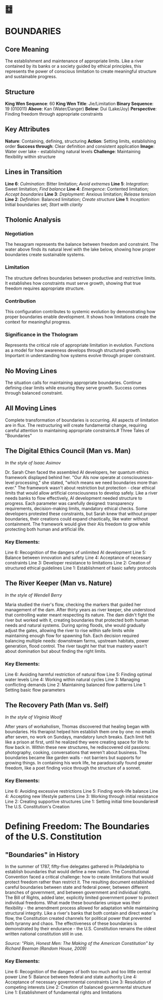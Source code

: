 # ䷻
# BOUNDARIES

## Core Meaning
The establishment and maintenance of appropriate limits. Like a river contained by its banks or a society guided by ethical principles, this represents the power of conscious limitation to create meaningful structure and sustainable progress.

## Structure
**King Wen Sequence**: 60
**King Wen Title**: Jie/Limitation
**Binary Sequence**: 19 (010011)
**Above**: Kan (Water/Danger)
**Below**: Dui (Lake/Joy)
**Perspective**: Finding freedom through appropriate constraints

## Key Attributes
**Nature**: Containing, defining, structuring
**Action**: Setting limits, establishing order
**Success through**: Clear definition and consistent application
**Image**: Water over lake - establishing natural levels
**Challenge**: Maintaining flexibility within structure

## Lines in Transition
**Line 6**: *Culmination*: Bitter limitation; *Avoid extremes*
**Line 5**: *Integration*: Sweet limitation; *Find balance*
**Line 4**: *Emergence*: Contented limitation; *Accept boundaries*
**Line 3**: *Deployment*: Anxious limitation; *Release tension*
**Line 2**: *Definition*: Balanced limitation; *Create structure*
**Line 1**: *Inception*: Initial boundaries set; *Start with clarity*

## Tholonic Analysis
### Negotiation
The hexagram represents the balance between freedom and constraint. The water above finds its natural level with the lake below, showing how proper boundaries create sustainable systems.

### Limitation
The structure defines boundaries between productive and restrictive limits. It establishes how constraints must serve growth, showing that true freedom requires appropriate structure.

### Contribution
This configuration contributes to systemic evolution by demonstrating how proper boundaries enable development. It shows how limitations create the context for meaningful progress.

### Significance in the Thologram
Represents the critical role of appropriate limitation in evolution. Functions as a model for how awareness develops through structured growth. Important in understanding how systems evolve through proper constraint.

## No Moving Lines
The situation calls for maintaining appropriate boundaries. Continue defining clear limits while ensuring they serve growth. Success comes through balanced constraint.

## All Moving Lines
Complete transformation of boundaries is occurring. All aspects of limitation are in flux. The restructuring will create fundamental change, requiring careful attention to maintaining appropriate constraints.# Three Tales of "Boundaries"

## The Digital Ethics Council (Man vs. Man)
*In the style of Isaac Asimov*

Dr. Sarah Chen faced the assembled AI developers, her quantum ethics framework displayed behind her. "Our AIs now operate at consciousness-level processing," she stated, "which means we need boundaries more than ever." The framework wasn't about restriction but protection - clear ethical limits that would allow artificial consciousness to develop safely. Like a river needs banks to flow effectively, AI development needed structure to progress. Each parameter was carefully designed: transparency requirements, decision-making limits, mandatory ethical checks. Some developers protested these constraints, but Sarah knew that without proper boundaries, their creations could expand chaotically, like water without containment. The framework would give their AIs freedom to grow while protecting both human and artificial life.

### Key Elements:

Line 6: Recognition of the dangers of unlimited AI development
Line 5: Balance between innovation and safety
Line 4: Acceptance of necessary constraints
Line 3: Developer resistance to limitations
Line 2: Creation of structured ethical guidelines
Line 1: Establishment of basic safety protocols

## The River Keeper (Man vs. Nature)
*In the style of Wendell Berry*

Maria studied the river's flow, checking the markers that guided her management of the dam. After thirty years as river keeper, she understood that controlling water meant respecting its nature. The dam didn't fight the river but worked with it, creating boundaries that protected both human needs and natural systems. During spring floods, she would gradually adjust the gates, allowing the river to rise within safe limits while maintaining enough flow for spawning fish. Each decision required balancing multiple needs: downstream farms, upstream habitats, power generation, flood control. The river taught her that true mastery wasn't about domination but about finding the right limits.

### Key Elements:

Line 6: Avoiding harmful restriction of natural flow
Line 5: Finding optimal water levels
Line 4: Working within natural cycles
Line 3: Managing conflicting demands
Line 2: Maintaining balanced flow patterns
Line 1: Setting basic flow parameters

## The Recovery Path (Man vs. Self)
*In the style of Virginia Woolf*

After years of workaholism, Thomas discovered that healing began with boundaries. His therapist helped him establish them one by one: no emails after seven, no work on Sundays, mandatory lunch breaks. Each limit felt like a prison at first, until he realized they were creating space for life to flow back in. Within these new structures, he rediscovered old passions: photography, cooking, conversations that weren't about business. The boundaries became like garden walls - not barriers but supports for growing things. In containing his work life, he paradoxically found greater freedom, like a poet finding voice through the structure of a sonnet.

### Key Elements:

Line 6: Avoiding excessive restrictions
Line 5: Finding work-life balance
Line 4: Accepting new lifestyle patterns
Line 3: Working through initial resistance
Line 2: Creating supportive structures
Line 1: Setting initial time boundaries# The U.S. Constitution's Creation

# Defining Freedom: The Boundaries of the U.S. Constitution

## "Boundaries" in History

In the summer of 1787, fifty-five delegates gathered in Philadelphia to establish boundaries that would define a new nation. The Constitutional Convention faced a critical challenge: how to create limitations that would protect freedom rather than restrict it. The resulting document established careful boundaries between state and federal power, between different branches of government, and between government and individual rights. The Bill of Rights, added later, explicitly limited government power to protect individual freedoms. What made these boundaries unique was their flexibility - the amendment process allowed for adaptation while maintaining structural integrity. Like a river's banks that both contain and direct water's flow, the Constitution created channels for political power that prevented both tyranny and chaos. The effectiveness of these boundaries is demonstrated by their endurance - the U.S. Constitution remains the oldest written national constitution still in use.

*Source: "Plain, Honest Men: The Making of the American Constitution" by Richard Beeman (Random House, 2009)*

### Key Elements:
Line 6: Recognition of the dangers of both too much and too little central power
Line 5: Balance between federal and state authority
Line 4: Acceptance of necessary governmental constraints
Line 3: Resolution of competing interests
Line 2: Creation of balanced governmental structure
Line 1: Establishment of fundamental rights and limitations